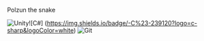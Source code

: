Polzun the snake

![Unity](https://img.shields.io/badge/-Unity-000?logo=unity&logoColor=black)![C#] (https://img.shields.io/badge/-C%23-239120?logo=c-sharp&logoColor=white) 
![Git](https://img.shields.io/badge/-Git-F05032?logo=git&logoColor=white)
